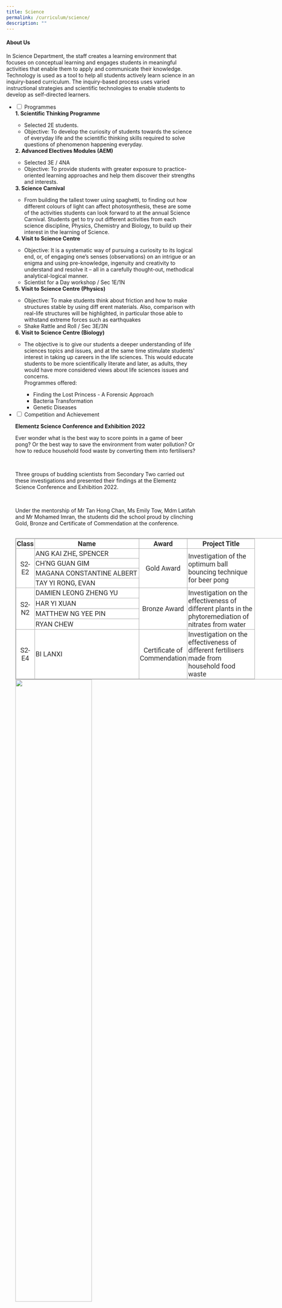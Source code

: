 ```yaml
---
title: Science
permalink: /curriculum/science/
description: ""
---
```

<h4><strong>About Us</strong></h4>
<p>In Science Department, the staff creates a learning environment that focuses on conceptual learning and engages students in meaningful activities that enable them to apply and communicate their knowledge. Technology is used as a tool to help all students actively learn science in an inquiry-based curriculum. The inquiry-based process uses varied instructional strategies and scientific technologies to enable students to develop as self-directed learners.</p>

<ul class="jekyllcodex_accordion">
<li><input id="accordion1" type="checkbox" /> <label for="accordion1">Programmes</label>
<div>
<strong>1. Scientific Thinking Programme</strong>
<ul>
<li>Selected 2E students.&nbsp;</li>
<li>Objective: To develop the curiosity of students towards the science of everyday life and the scientific thinking skills required to solve questions of phenomenon happening everyday.</li>
</ul>
<strong>2. Advanced Electives Modules (AEM)</strong>
<ul>
<li>Selected 3E / 4NA</li>
<li>Objective: To provide students with greater exposure to practice-oriented learning approaches and help them discover their strengths and interests.</li>
</ul>
<strong>3. Science Carnival</strong>
<ul>
<li>From building the tallest tower using spaghetti, to finding out how different colours of light can affect photosynthesis, these are some of the activities students can look forward to&nbsp;at the annual Science Carnival. Students get to try out different activities from each science discipline, Physics, Chemistry and Biology, to build up their interest in the learning of Science.</li>
</ul>
<div><strong>4. Visit to Science Centre&nbsp;</strong>
<ul>
<li>Objective: It is a systematic way of pursuing a curiosity to its logical end, or, of engaging one&rsquo;s senses (observations) on an intrigue or an enigma and using pre-knowledge, ingenuity and creativity to understand and resolve it &ndash; all in a carefully thought-out, methodical analytical-logical manner.&nbsp;</li>
<li>Scientist for a Day workshop / Sec 1E/1N&nbsp;</li>
</ul><strong>5. Visit to Science Centre (Physics)</strong>
<ul>
<li>Objective: To make students think about friction and how to make structures stable by using diff erent materials. Also, comparison with real-life structures will be highlighted, in particular those able to withstand extreme forces such as earthquakes&nbsp;</li>
<li>Shake Rattle and Roll / Sec 3E/3N&nbsp;</li>
</ul>
<strong>6. Visit to Science Centre (Biology)</strong>
<ul>
<li>The objective is to give our students a deeper understanding of life sciences topics and issues, and at the same time stimulate students' interest in taking up careers in the life sciences. This would educate students to be more scientifically literate and later, as adults, they would have more considered views about life sciences issues and concerns.<br />Programmes offered:</li>
<ul>
<li>Finding the Lost Princess - A Forensic Approach</li>
<li>Bacteria Transformation</li>
<li>Genetic Diseases</li>
</ul>
</div>
</li>
<li><input id="accordion2" type="checkbox" /> <label for="accordion2">Competition and Achievement</label>
<div>
<p><strong>Elementz Science Conference and Exhibition 2022</strong></p>
<p>Ever wonder what is the best way to score points in a game of beer pong? Or the best way to save the environment from water pollution? Or how to reduce household food waste by converting them into fertilisers?</p><br>

  

<p>Three groups of budding scientists from Secondary Two carried out these investigations and presented their findings at the Elementz Science Conference and Exhibition 2022.</p><br>


<p>Under the mentorship of Mr Tan Hong Chan, Ms Emily Tow, Mdm Latifah and Mr Mohamed Imran, the students did the school proud by clinching Gold, Bronze and Certificate of Commendation at the conference.</p><br>

  

<table class="ive_eobj_center iveo_table ives_tab_simple3" style="margin: auto; outline: 0px; padding: 0px; border-collapse: collapse; clear: both; border: 1px solid rgb(170, 170, 170); color: rgb(46, 46, 46); font-family: Roboto, sans-serif; font-size: 18px; font-style: normal; font-variant-ligatures: normal; font-variant-caps: normal; font-weight: 400; letter-spacing: normal; orphans: 2; text-align: left; text-transform: none; white-space: normal; widows: 2; word-spacing: 0px; -webkit-text-stroke-width: 0px; background-color: rgb(255, 255, 255); text-decoration-thickness: initial; text-decoration-style: initial; text-decoration-color: initial; width: 960px;"><tbody style="margin: 0px; outline: 0px; padding: 0px;"><tr style="margin: 0px; outline: 0px; padding: 0px;"><td width="39" style="margin: 0px; outline: 0px; padding: 2px; text-align: center; border: 1px solid rgb(170, 170, 170);"><strong style="margin: 0px; outline: 0px; padding: 0px;">Class</strong><br style="margin: 0px; outline: 0px; padding: 0px;"></td><td width="272" style="margin: 0px; outline: 0px; padding: 2px; text-align: center; border: 1px solid rgb(170, 170, 170);"><strong style="margin: 0px; outline: 0px; padding: 0px;">Name</strong><br style="margin: 0px; outline: 0px; padding: 0px;"></td><td width="123" style="margin: 0px; outline: 0px; padding: 2px; text-align: center; border: 1px solid rgb(170, 170, 170);"><strong style="margin: 0px; outline: 0px; padding: 0px;">Award</strong><br style="margin: 0px; outline: 0px; padding: 0px;"></td><td width="174" style="margin: 0px; outline: 0px; padding: 2px; text-align: center; border: 1px solid rgb(170, 170, 170);"><strong style="margin: 0px; outline: 0px; padding: 0px;">Project Title</strong><br style="margin: 0px; outline: 0px; padding: 0px;"></td></tr><tr style="margin: 0px; outline: 0px; padding: 0px;"><td rowspan="4" width="39" style="margin: 0px; outline: 0px; padding: 2px; text-align: center; border: 1px solid rgb(170, 170, 170);">S2-E2<br style="margin: 0px; outline: 0px; padding: 0px;"></td><td width="272" style="margin: 0px; outline: 0px; padding: 2px; text-align: left; border: 1px solid rgb(170, 170, 170);">ANG KAI ZHE, SPENCER<br style="margin: 0px; outline: 0px; padding: 0px;"></td><td rowspan="4" width="123" style="margin: 0px; outline: 0px; padding: 2px; text-align: center; border: 1px solid rgb(170, 170, 170);">Gold Award<br style="margin: 0px; outline: 0px; padding: 0px;"></td><td rowspan="4" width="174" style="margin: 0px; outline: 0px; padding: 2px; text-align: left; border: 1px solid rgb(170, 170, 170);">Investigation of the optimum ball bouncing technique for beer pong<br style="margin: 0px; outline: 0px; padding: 0px;"></td></tr><tr style="margin: 0px; outline: 0px; padding: 0px;"><td width="272" style="margin: 0px; outline: 0px; padding: 2px; text-align: left; border: 1px solid rgb(170, 170, 170);">CH'NG GUAN GIM<br style="margin: 0px; outline: 0px; padding: 0px;"></td></tr><tr style="margin: 0px; outline: 0px; padding: 0px;"><td width="272" style="margin: 0px; outline: 0px; padding: 2px; text-align: left; border: 1px solid rgb(170, 170, 170);">MAGANA CONSTANTINE ALBERT<br style="margin: 0px; outline: 0px; padding: 0px;"></td></tr><tr style="margin: 0px; outline: 0px; padding: 0px;"><td width="272" style="margin: 0px; outline: 0px; padding: 2px; text-align: left; border: 1px solid rgb(170, 170, 170);">TAY YI RONG, EVAN<br style="margin: 0px; outline: 0px; padding: 0px;"></td></tr><tr style="margin: 0px; outline: 0px; padding: 0px;"><td rowspan="4" width="39" style="margin: 0px; outline: 0px; padding: 2px; text-align: center; border: 1px solid rgb(170, 170, 170);">S2-N2<br style="margin: 0px; outline: 0px; padding: 0px;"></td><td width="272" style="margin: 0px; outline: 0px; padding: 2px; text-align: left; border: 1px solid rgb(170, 170, 170);">DAMIEN LEONG ZHENG YU<br style="margin: 0px; outline: 0px; padding: 0px;"></td><td rowspan="4" width="123" style="margin: 0px; outline: 0px; padding: 2px; text-align: center; border: 1px solid rgb(170, 170, 170);">Bronze Award<br style="margin: 0px; outline: 0px; padding: 0px;"></td><td rowspan="4" width="174" style="margin: 0px; outline: 0px; padding: 2px; text-align: left; border: 1px solid rgb(170, 170, 170);">Investigation on the effectiveness of different plants in the phytoremediation of nitrates from water<br style="margin: 0px; outline: 0px; padding: 0px;"></td></tr><tr style="margin: 0px; outline: 0px; padding: 0px;"><td width="272" style="margin: 0px; outline: 0px; padding: 2px; text-align: left; border: 1px solid rgb(170, 170, 170);">HAR YI XUAN<br style="margin: 0px; outline: 0px; padding: 0px;"></td></tr><tr style="margin: 0px; outline: 0px; padding: 0px;"><td width="272" style="margin: 0px; outline: 0px; padding: 2px; text-align: left; border: 1px solid rgb(170, 170, 170);">MATTHEW NG YEE PIN<br style="margin: 0px; outline: 0px; padding: 0px;"></td></tr><tr style="margin: 0px; outline: 0px; padding: 0px;"><td width="272" style="margin: 0px; outline: 0px; padding: 2px; text-align: left; border: 1px solid rgb(170, 170, 170);">RYAN CHEW<br style="margin: 0px; outline: 0px; padding: 0px;"></td></tr><tr style="margin: 0px; outline: 0px; padding: 0px;"><td rowspan="4" width="39" style="margin: 0px; outline: 0px; padding: 2px; text-align: center; border: 1px solid rgb(170, 170, 170);">S2-E4<br style="margin: 0px; outline: 0px; padding: 0px;"></td><td width="272" style="margin: 0px; outline: 0px; padding: 2px; text-align: left; border: 1px solid rgb(170, 170, 170);">BI LANXI<br style="margin: 0px; outline: 0px; padding: 0px;"></td><td rowspan="4" width="123" style="margin: 0px; outline: 0px; padding: 2px; text-align: center; border: 1px solid rgb(170, 170, 170);">Certificate of Commendation<br style="margin: 0px; outline: 0px; padding: 0px;"></td><td rowspan="4" width="174" style="margin: 0px; outline: 0px; padding: 2px; text-align: left; border: 1px solid rgb(170, 170, 170);">Investigation on the effectiveness of different fertilisers made from household food waste<br style="margin: 0px; outline: 0px; padding: 0px;"></td></tr></tbody></table>
<img style="width: 65%;" src="/images/scienceelementz2.png" />
<img style="width: 45%;" src="/images/scienceelementz.jpg" />
<p><strong>Elementz Science Conference and Exhibition 2019</strong></p>
<iframe src="https://docs.google.com/presentation/d/e/2PACX-1vRqe2nqIyeZ3r_JHdzADUSUFmpF-HLOLn1NOBM31B0tnsWwopTwRrUh8CaB-e6_8QufnkuU-7n1OXb2/embed?start=false&loop=false&delayms=5000" frameborder="0" width="480" height="299" allowfullscreen="true" ></iframe>
<p>With a casual toss, the 10X10 quadrat landed on a grass patch near the AI Indoor Sports Hall and a photograph was taken. The plants found in the quadrat&rsquo;s grids were painstakingly counted and compared against a plant database to determine their identities. Meanwhile, a second group of students was busy in the science laboratory, experimenting with activated carbon to find out the most effective way to filter contaminated water. Amidst all the activities, another group got their hands dirty by trying out different mixtures of household compost to germinate seeds.<br /><br />Opportunities to engage in authentic scientific inquiry are embedded within our AI Science curriculum. These platforms are designed to enable our students to stretch their thinking, apply their knowledge and develop their passion in Science.<br /><br />Under the mentorship of Mr Tan Hong Chan and Ms Emily Tow, three groups of budding scientists from Secondary One carried out various environmental science projects and presented them at the Elementz Science Conference and exhibition 2019.</p>
<table style="margin-left: auto; margin-right: auto; height: 615px;">
<tbody>
<tr style="height: 46px;">
<td style="height: 46px; width: 173px;">
<p><strong>Project title</strong></p>
</td>
<td style="height: 46px; width: 280px;">
<p><strong>Member</strong></p>
</td>
<td style="height: 46px; width: 54px;">
<p><strong>Class</strong></p>
</td>
<td style="height: 46px; width: 117px;">
<p><strong>Award</strong></p>
</td>
</tr>
<tr style="height: 46px;">
<td style="height: 251px; width: 173px;" rowspan="5">
<p>Effect of different environmental conditions on ground cover</p>
</td>
<td style="height: 46px; width: 280px;">
<p>Shernice Sah Jia Yi</p>
</td>
<td style="height: 251px; width: 54px;" rowspan="5">
<p>1E1</p>
</td>
<td style="height: 251px; width: 117px;" rowspan="5">
<p>Certificate of Commendation</p>
</td>
</tr>
<tr style="height: 46px;">
<td style="height: 46px; width: 280px;">
<p>Shaun Lim Yu Xin</p>
</td>
</tr>
<tr style="height: 49px;">
<td style="height: 49px; width: 280px;">
<p>Tan Yi Xuan</p>
</td>
</tr>
<tr style="height: 46px;">
<td style="height: 46px; width: 280px;">
<p>Lim Enyu</p>
</td>
</tr>
<tr style="height: 64px;">
<td style="height: 64px; width: 280px;">
<p>Lai Cheng Jie</p>
</td>
</tr>
<tr style="height: 46px;">
<td style="height: 220px; width: 173px;" rowspan="4">
<p>Effect of different food waste on the germination of green beans,&nbsp;<em>Vigna radiata<br /></em></p>
</td>
<td style="height: 46px; width: 280px;">
<p>Angelin Koh Jia En</p>
</td>
<td style="height: 220px; width: 54px;" rowspan="4">
<p>1E1</p>
</td>
<td style="height: 220px; width: 117px;" rowspan="4">
<p>Certificate of Commendation</p>
</td>
</tr>
<tr style="height: 46px;">
<td style="height: 46px; width: 280px;">
<p>Aragon Janna Francheska Cabillo</p>
</td>
</tr>
<tr style="height: 64px;">
<td style="height: 64px; width: 280px;">
<p>Muhammad Nabeel Irfan Bin Mohammad Nasran</p>
</td>
</tr>
<tr style="height: 64px;">
<td style="height: 64px; width: 280px;">
<p>Yik Kok Jing<br /><br /></p>
</td>
</tr>
<tr style="height: 59px;">
<td style="height: 98px; width: 173px;" rowspan="2">
<p>Experimenting with Activated Carbon &amp; Different Contaminants</p>
</td>
<td style="height: 59px; width: 280px;">
<p>Ravichandran Lakshita</p>
</td>
<td style="height: 98px; width: 54px;" rowspan="2">
<p>1E2</p>
</td>
<td style="height: 98px; width: 117px;" rowspan="2">
<p>Certificate of Commendation</p>
</td>
</tr>
<tr style="height: 39px;">
<td style="height: 39px; width: 280px;">
<p>Peddi Greeshma</p>
</td>
</tr>
</tbody>
</table>
<p><strong>C. B. Paul Science Quiz 2022</strong></p>
<p>An annual competition organised by the Anglo-Chinese Junior College in collaboration with the Nanyang Technological University and the National University of Singapore. The competition challenges our students in the areas of Mathematics, Physics, Chemistry, Biology and Computer Science, going beyond the school syllabus. Four of our students participated in the International C. B. Paul Science Quiz 2022.</p><br>

<p>The students are self-directed and independent learners who went beyond the school syllabus to prepare for the quiz. Their hard work and determination paid off, with the team receiving the following awards:</p><br>
	
<style type="text/css">
.tg  {border-collapse:collapse;border-spacing:0;}
.tg td{border-color:black;border-style:solid;border-width:1px;font-family:Arial, sans-serif;font-size:14px;
  overflow:hidden;padding:10px 5px;word-break:normal;}
.tg th{border-color:black;border-style:solid;border-width:1px;font-family:Arial, sans-serif;font-size:14px;
  font-weight:normal;overflow:hidden;padding:10px 5px;word-break:normal;}
.tg .tg-xuo2{background-color:#DDD;border-color:inherit;color:#666;font-weight:bold;text-align:center;vertical-align:middle}
.tg .tg-feqv{background-color:#DDD;color:#666;font-weight:bold;text-align:center;vertical-align:middle}
.tg .tg-pexq{background-color:#FFF;border-color:inherit;color:#2E2E2E;text-align:center;vertical-align:middle}
.tg .tg-agoc{background-color:#FFF;border-color:inherit;color:#2E2E2E;text-align:left;vertical-align:middle}
.tg .tg-8ixl{background-color:#FFF;color:#2E2E2E;text-align:left;vertical-align:middle}
</style>
<table class="tg">
<thead>
  <tr>
    <th class="tg-xuo2"><span style="color:#666;background-color:#DDD">Name</span></th>
    <th class="tg-xuo2"><span style="color:#666;background-color:#DDD">Class</span></th>
    <th class="tg-feqv"><span style="color:#666;background-color:#DDD">Award</span></th>
  </tr>
</thead>
<tbody>
  <tr>
    <td class="tg-pexq" rowspan="4">4E 1<br></td>
    <td class="tg-agoc">SHAUN LIM YU XIN<br></td>
    <td class="tg-8ixl">Gold Award<br></td>
  </tr>
  <tr>
    <td class="tg-agoc">MIGUEL LOUIS LACSON MALELANG<br></td>
    <td class="tg-8ixl">Certificate of Merit<br></td>
  </tr>
  <tr>
    <td class="tg-8ixl">MOHAMED HAIQEAL BIN MOHAMED ALI<br></td>
    <td class="tg-8ixl">Certificate of Participation<br></td>
  </tr>
  <tr>
    <td class="tg-8ixl">SEOW PEI YANG, REGINA<br></td>
    <td class="tg-8ixl">Certificate of Participation</td>
  </tr>
</tbody>
</table>
<img style="width: 65%;" src="/images/cbpaul2022-1.png" />
<img style="width: 45%;" src="/images/cbpaul2022-2.jpg" />
<p><strong>C. B. Paul Science Quiz 2019</strong></p>
<img style="width: 65%;" src="/images/IMG_20190403_180134.jpg" />
<p>Four of our students participated in the 41st International C. B. Paul Science Quiz 2019. An annual competition organised by the Anglo-Chinese Junior College in collaboration with the Nanyang Technological University and the National University of Singapore. The competition challenges our students in the areas of Mathematics, Physics, Chemistry, Biology and Computer Science.</p>
<p>The students are self-directed and independent learners who went beyond the school syllabus to prepare for the quiz.</p>
<p>Their determination and perseverance paid off, with Ang Tien Wen from 4E4 achievinging the Silver Award and Tan Hong Zhang from 4E4 has achieving the Bronze Award. Congratulations to them!<strong><br /></strong></p>
<table style="margin-left: auto; margin-right: auto;">
<tbody>
<tr>
<th style="text-align: center;">Name</th>
<th style="text-align: center;">Class</th>
<th style="text-align: center;">Award</th>
</tr>
<tr style="text-align: center;">
<td>Ang Tien Wen</td>
<td>4E4</td>
<td>Silver</td>
</tr>
<tr style="text-align: center;">
<td>Tan Hong Zhang</td>
<td>4E4</td>
<td>Bronze</td>
</tr>
<tr style="text-align: center;">
<td>Austin Q Hilario&nbsp;</td>
<td>4E4</td>
<td>Merit</td>
</tr>
<tr style="text-align: center;">
<td>Caleb Steven&nbsp;</td>
<td>4E4</td>
<td>Participation</td>
</tr>
</tbody>
</table>
<p><strong>Singapore Junior Science Olympiads</strong></p>

<p>The Junior Science Olympiads provide a platform for upper secondary students to challenge themselves in the various science disciplines, and develop students’ critical thinking skills as they apply their knowledge to solve questions in Biology, Chemistry and Physics.</p><br>

<p>The following students from Secondary Three and Secondary Four have done the school proud by achieving the following awards:</p><br>

  

<p><strong>Singapore Junior Chemistry Olympiad 2022  </strong></p>
<table class="ive_eobj_center iveo_table ives_tab_simple3" width="518" style="margin: auto; outline: 0px; padding: 0px; border-collapse: collapse; clear: both; border: 1px solid rgb(170, 170, 170); color: rgb(46, 46, 46); font-family: Roboto, sans-serif; font-size: 18px; font-style: normal; font-variant-ligatures: normal; font-variant-caps: normal; font-weight: 400; letter-spacing: normal; orphans: 2; text-align: left; text-transform: none; white-space: normal; widows: 2; word-spacing: 0px; -webkit-text-stroke-width: 0px; background-color: rgb(255, 255, 255); text-decoration-thickness: initial; text-decoration-style: initial; text-decoration-color: initial;"><tbody style="margin: 0px; outline: 0px; padding: 0px;"><tr style="margin: 0px; outline: 0px; padding: 0px;"><td width="35" style="margin: 0px; outline: 0px; padding: 2px; text-align: left; border: 1px solid rgb(170, 170, 170);">4E 2<br style="margin: 0px; outline: 0px; padding: 0px;"></td><td colspan="2" width="262" style="margin: 0px; outline: 0px; padding: 2px; text-align: left; border: 1px solid rgb(170, 170, 170);">D S JAYIN<br style="margin: 0px; outline: 0px; padding: 0px;"></td><td style="margin: 0px; outline: 0px; padding: 2px; text-align: left; border: 1px solid rgb(170, 170, 170);">Silver Award<br style="margin: 0px; outline: 0px; padding: 0px;"></td></tr><tr style="margin: 0px; outline: 0px; padding: 0px;"><td width="35" style="margin: 0px; outline: 0px; padding: 2px; text-align: left; border: 1px solid rgb(170, 170, 170);">3E 1<br style="margin: 0px; outline: 0px; padding: 0px;"></td><td colspan="2" width="262" style="margin: 0px; outline: 0px; padding: 2px; text-align: left; border: 1px solid rgb(170, 170, 170);">HWANG ZE YUAN DERICK<br style="margin: 0px; outline: 0px; padding: 0px;"></td><td style="margin: 0px; outline: 0px; padding: 2px; text-align: left; border: 1px solid rgb(170, 170, 170);">Bronze Award<br style="margin: 0px; outline: 0px; padding: 0px;"></td></tr><tr style="margin: 0px; outline: 0px; padding: 0px;"><td width="35" style="margin: 0px; outline: 0px; padding: 2px; text-align: left; border: 1px solid rgb(170, 170, 170);">3E 1<br style="margin: 0px; outline: 0px; padding: 0px;"></td><td colspan="2" width="262" style="margin: 0px; outline: 0px; padding: 2px; text-align: left; border: 1px solid rgb(170, 170, 170);">KAITLYN CHOOR<br style="margin: 0px; outline: 0px; padding: 0px;"></td><td style="margin: 0px; outline: 0px; padding: 2px; text-align: left; border: 1px solid rgb(170, 170, 170);">Honorable Mention<br style="margin: 0px; outline: 0px; padding: 0px;"></td></tr><tr style="margin: 0px; outline: 0px; padding: 0px;"><td colspan="4" width="518" style="margin: 0px; outline: 0px; padding: 2px; text-align: center; border: 1px solid rgb(170, 170, 170);"><strong style="margin: 0px; outline: 0px; padding: 0px;">Certificate of Participation</strong></td></tr><tr style="margin: 0px; outline: 0px; padding: 0px;"><td style="margin: 0px; outline: 0px; padding: 2px; text-align: left; border: 1px solid rgb(170, 170, 170);">3E 1<br style="margin: 0px; outline: 0px; padding: 0px;"></td><td style="margin: 0px; outline: 0px; padding: 2px; text-align: left; border: 1px solid rgb(170, 170, 170);">SOH TSE KIAT DARREN<br style="margin: 0px; outline: 0px; padding: 0px;"></td><td style="margin: 0px; outline: 0px; padding: 2px; text-align: left; border: 1px solid rgb(170, 170, 170);">3E 3<br style="margin: 0px; outline: 0px; padding: 0px;"></td><td width="221" style="margin: 0px; outline: 0px; padding: 2px; text-align: left; border: 1px solid rgb(170, 170, 170);">GOH EEHUI, JENETTE<br style="margin: 0px; outline: 0px; padding: 0px;"></td></tr><tr style="margin: 0px; outline: 0px; padding: 0px;"><td style="margin: 0px; outline: 0px; padding: 2px; text-align: left; border: 1px solid rgb(170, 170, 170);">3E 1<br style="margin: 0px; outline: 0px; padding: 0px;"></td><td style="margin: 0px; outline: 0px; padding: 2px; text-align: left; border: 1px solid rgb(170, 170, 170);">TAM YU ZHE<br style="margin: 0px; outline: 0px; padding: 0px;"></td><td style="margin: 0px; outline: 0px; padding: 2px; text-align: left; border: 1px solid rgb(170, 170, 170);">3E 3<br style="margin: 0px; outline: 0px; padding: 0px;"></td><td width="221" style="margin: 0px; outline: 0px; padding: 2px; text-align: left; border: 1px solid rgb(170, 170, 170);">MICHELLE KHOO XIN YU<br style="margin: 0px; outline: 0px; padding: 0px;"></td></tr><tr style="margin: 0px; outline: 0px; padding: 0px;"><td style="margin: 0px; outline: 0px; padding: 2px; text-align: left; border: 1px solid rgb(170, 170, 170);">3E 3<br style="margin: 0px; outline: 0px; padding: 0px;"></td><td style="margin: 0px; outline: 0px; padding: 2px; text-align: left; border: 1px solid rgb(170, 170, 170);">GAO XINYUE<br style="margin: 0px; outline: 0px; padding: 0px;"></td><td style="margin: 0px; outline: 0px; padding: 2px; text-align: left; border: 1px solid rgb(170, 170, 170);">4E 1<br style="margin: 0px; outline: 0px; padding: 0px;"></td><td width="221" style="margin: 0px; outline: 0px; padding: 2px; text-align: left; border: 1px solid rgb(170, 170, 170);">LIM SWEE HONG<br style="margin: 0px; outline: 0px; padding: 0px;"></td></tr><tr style="margin: 0px; outline: 0px; padding: 0px;"><td style="margin: 0px; outline: 0px; padding: 2px; text-align: left; border: 1px solid rgb(170, 170, 170);">3E 3<br style="margin: 0px; outline: 0px; padding: 0px;"></td><td style="margin: 0px; outline: 0px; padding: 2px; text-align: left; border: 1px solid rgb(170, 170, 170);">PEH SHAN YUAN, LEROY<br style="margin: 0px; outline: 0px; padding: 0px;"></td><td style="margin: 0px; outline: 0px; padding: 2px; text-align: left; border: 1px solid rgb(170, 170, 170);">4E 2<br style="margin: 0px; outline: 0px; padding: 0px;"></td><td width="221" style="margin: 0px; outline: 0px; padding: 2px; text-align: left; border: 1px solid rgb(170, 170, 170);">PALANIAPPAN ARADHANA<br style="margin: 0px; outline: 0px; padding: 0px;"></td></tr><tr style="margin: 0px; outline: 0px; padding: 0px;"><td style="margin: 0px; outline: 0px; padding: 2px; text-align: left; border: 1px solid rgb(170, 170, 170);">3E 3<br style="margin: 0px; outline: 0px; padding: 0px;"></td><td style="margin: 0px; outline: 0px; padding: 2px; text-align: left; border: 1px solid rgb(170, 170, 170);">GOH ZHI WEI LIONEL<br style="margin: 0px; outline: 0px; padding: 0px;"></td><td style="margin: 0px; outline: 0px; padding: 2px; text-align: left; border: 1px solid rgb(170, 170, 170);">4E 2<br style="margin: 0px; outline: 0px; padding: 0px;"></td><td width="221" style="margin: 0px; outline: 0px; padding: 2px; text-align: left; border: 1px solid rgb(170, 170, 170);">LIM SI QING<br style="margin: 0px; outline: 0px; padding: 0px;"></td></tr><tr style="margin: 0px; outline: 0px; padding: 0px;"><td style="margin: 0px; outline: 0px; padding: 2px; text-align: left; border: 1px solid rgb(170, 170, 170);">3E 3<br style="margin: 0px; outline: 0px; padding: 0px;"></td><td style="margin: 0px; outline: 0px; padding: 2px; text-align: left; border: 1px solid rgb(170, 170, 170);">KOO HONG RUI<br style="margin: 0px; outline: 0px; padding: 0px;"></td><td style="margin: 0px; outline: 0px; padding: 2px; text-align: left; border: 1px solid rgb(170, 170, 170);">4E 3<br style="margin: 0px; outline: 0px; padding: 0px;"></td><td width="221" style="margin: 0px; outline: 0px; padding: 2px; text-align: left; border: 1px solid rgb(170, 170, 170);">ONG JUNJIE EDISON<br style="margin: 0px; outline: 0px; padding: 0px;"></td></tr><tr style="margin: 0px; outline: 0px; padding: 0px;"><td style="margin: 0px; outline: 0px; padding: 2px; text-align: left; border: 1px solid rgb(170, 170, 170);">3E 3<br style="margin: 0px; outline: 0px; padding: 0px;"></td><td style="margin: 0px; outline: 0px; padding: 2px; text-align: left; border: 1px solid rgb(170, 170, 170);">NG XUAN NING<br style="margin: 0px; outline: 0px; padding: 0px;"></td><td style="margin: 0px; outline: 0px; padding: 2px; text-align: left; border: 1px solid rgb(170, 170, 170);">4E 4<br style="margin: 0px; outline: 0px; padding: 0px;"></td><td width="221" style="margin: 0px; outline: 0px; padding: 2px; text-align: left; border: 1px solid rgb(170, 170, 170);">RAVICHANDRAN LAKSHITA<br style="margin: 0px; outline: 0px; padding: 0px;"></td></tr><tr style="margin: 0px; outline: 0px; padding: 0px;"><td style="margin: 0px; outline: 0px; padding: 2px; text-align: left; border: 1px solid rgb(170, 170, 170);">3E 3<br style="margin: 0px; outline: 0px; padding: 0px;"></td><td style="margin: 0px; outline: 0px; padding: 2px; text-align: left; border: 1px solid rgb(170, 170, 170);">ANG TENG HANG<br style="margin: 0px; outline: 0px; padding: 0px;"></td><td colspan="2" style="margin: 0px; outline: 0px; padding: 2px; text-align: left; border: 1px solid rgb(170, 170, 170);">&nbsp;<br style="margin: 0px; outline: 0px; padding: 0px;"></td></tr></tbody></table>

  
<p><strong>Singapore Junior Chemistry Olympiad 2022</strong></p>  
  

<table class="iveo_table ives_tab_simple3 ive_eobj_center" width="563" style="margin: auto; outline: 0px; padding: 0px; border-collapse: collapse; clear: both; border: 1px solid rgb(170, 170, 170); color: rgb(46, 46, 46); font-family: Roboto, sans-serif; font-size: 18px; font-style: normal; font-variant-ligatures: normal; font-variant-caps: normal; font-weight: 400; letter-spacing: normal; orphans: 2; text-align: left; text-transform: none; white-space: normal; widows: 2; word-spacing: 0px; -webkit-text-stroke-width: 0px; background-color: rgb(255, 255, 255); text-decoration-thickness: initial; text-decoration-style: initial; text-decoration-color: initial;"><tbody style="margin: 0px; outline: 0px; padding: 0px;"><tr style="margin: 0px; outline: 0px; padding: 0px;"><td width="47" style="margin: 0px; outline: 0px; padding: 2px; text-align: left; border: 1px solid rgb(170, 170, 170);">3E 1<br style="margin: 0px; outline: 0px; padding: 0px;"></td><td colspan="2" width="230" style="margin: 0px; outline: 0px; padding: 2px; text-align: left; border: 1px solid rgb(170, 170, 170);">HWANG ZE YUAN DERICK<br style="margin: 0px; outline: 0px; padding: 0px;"></td><td width="285" style="margin: 0px; outline: 0px; padding: 2px; text-align: left; border: 1px solid rgb(170, 170, 170);">Silver Award<br style="margin: 0px; outline: 0px; padding: 0px;"></td></tr><tr style="margin: 0px; outline: 0px; padding: 0px;"><td colspan="4" width="563" style="margin: 0px; outline: 0px; padding: 2px; text-align: center; border: 1px solid rgb(170, 170, 170);"><strong style="margin: 0px; outline: 0px; padding: 0px;">Certificate of Participation</strong><br style="margin: 0px; outline: 0px; padding: 0px;"></td></tr><tr style="margin: 0px; outline: 0px; padding: 0px;"><td width="47" style="margin: 0px; outline: 0px; padding: 2px; text-align: left; border: 1px solid rgb(170, 170, 170);">3E 1<br style="margin: 0px; outline: 0px; padding: 0px;"></td><td width="168" style="margin: 0px; outline: 0px; padding: 2px; text-align: left; border: 1px solid rgb(170, 170, 170);">CHOOR KAITLYN<br style="margin: 0px; outline: 0px; padding: 0px;"></td><td width="62" style="margin: 0px; outline: 0px; padding: 2px; text-align: left; border: 1px solid rgb(170, 170, 170);">4E 1<br style="margin: 0px; outline: 0px; padding: 0px;"></td><td width="285" style="margin: 0px; outline: 0px; padding: 2px; text-align: left; border: 1px solid rgb(170, 170, 170);">LIM SWEE HONG<br style="margin: 0px; outline: 0px; padding: 0px;"></td></tr><tr style="margin: 0px; outline: 0px; padding: 0px;"><td width="47" style="margin: 0px; outline: 0px; padding: 2px; text-align: left; border: 1px solid rgb(170, 170, 170);">3E 2<br style="margin: 0px; outline: 0px; padding: 0px;"></td><td width="168" style="margin: 0px; outline: 0px; padding: 2px; text-align: left; border: 1px solid rgb(170, 170, 170);">TAN XING WEI<br style="margin: 0px; outline: 0px; padding: 0px;"></td><td width="62" style="margin: 0px; outline: 0px; padding: 2px; text-align: left; border: 1px solid rgb(170, 170, 170);">4E 1<br style="margin: 0px; outline: 0px; padding: 0px;"></td><td width="285" style="margin: 0px; outline: 0px; padding: 2px; text-align: left; border: 1px solid rgb(170, 170, 170);">MOHAMED HAIQEAL BIN MOHAMED ALI<br style="margin: 0px; outline: 0px; padding: 0px;"></td></tr><tr style="margin: 0px; outline: 0px; padding: 0px;"><td width="47" style="margin: 0px; outline: 0px; padding: 2px; text-align: left; border: 1px solid rgb(170, 170, 170);">3E 3<br style="margin: 0px; outline: 0px; padding: 0px;"></td><td width="168" style="margin: 0px; outline: 0px; padding: 2px; text-align: left; border: 1px solid rgb(170, 170, 170);">ASHLEY TANG JIA EN<br style="margin: 0px; outline: 0px; padding: 0px;"></td><td width="62" style="margin: 0px; outline: 0px; padding: 2px; text-align: left; border: 1px solid rgb(170, 170, 170);">4E 2<br style="margin: 0px; outline: 0px; padding: 0px;"></td><td width="285" style="margin: 0px; outline: 0px; padding: 2px; text-align: left; border: 1px solid rgb(170, 170, 170);">D S JAYIN<br style="margin: 0px; outline: 0px; padding: 0px;"></td></tr><tr style="margin: 0px; outline: 0px; padding: 0px;"><td width="47" style="margin: 0px; outline: 0px; padding: 2px; text-align: left; border: 1px solid rgb(170, 170, 170);">3E 3<br style="margin: 0px; outline: 0px; padding: 0px;"></td><td width="168" style="margin: 0px; outline: 0px; padding: 2px; text-align: left; border: 1px solid rgb(170, 170, 170);">DONG HANRUI<br style="margin: 0px; outline: 0px; padding: 0px;"></td><td width="62" style="margin: 0px; outline: 0px; padding: 2px; text-align: left; border: 1px solid rgb(170, 170, 170);">4E 2<br style="margin: 0px; outline: 0px; padding: 0px;"></td><td width="285" style="margin: 0px; outline: 0px; padding: 2px; text-align: left; border: 1px solid rgb(170, 170, 170);">LIM SI QING<br style="margin: 0px; outline: 0px; padding: 0px;"></td></tr><tr style="margin: 0px; outline: 0px; padding: 0px;"><td width="47" style="margin: 0px; outline: 0px; padding: 2px; text-align: left; border: 1px solid rgb(170, 170, 170);">3E 3<br style="margin: 0px; outline: 0px; padding: 0px;"></td><td width="168" style="margin: 0px; outline: 0px; padding: 2px; text-align: left; border: 1px solid rgb(170, 170, 170);">MICHELLE KHOO XIN YU<br style="margin: 0px; outline: 0px; padding: 0px;"></td><td width="62" style="margin: 0px; outline: 0px; padding: 2px; text-align: left; border: 1px solid rgb(170, 170, 170);">4E 2<br style="margin: 0px; outline: 0px; padding: 0px;"></td><td width="285" style="margin: 0px; outline: 0px; padding: 2px; text-align: left; border: 1px solid rgb(170, 170, 170);">ONG QI RU, CLARISE<br style="margin: 0px; outline: 0px; padding: 0px;"></td></tr><tr style="margin: 0px; outline: 0px; padding: 0px;"><td width="47" style="margin: 0px; outline: 0px; padding: 2px; text-align: left; border: 1px solid rgb(170, 170, 170);">3E 3<br style="margin: 0px; outline: 0px; padding: 0px;"></td><td width="168" style="margin: 0px; outline: 0px; padding: 2px; text-align: left; border: 1px solid rgb(170, 170, 170);">PEH SHAN YUAN, LEROY<br style="margin: 0px; outline: 0px; padding: 0px;"></td><td width="62" style="margin: 0px; outline: 0px; padding: 2px; text-align: left; border: 1px solid rgb(170, 170, 170);">4E 4<br style="margin: 0px; outline: 0px; padding: 0px;"></td><td width="285" style="margin: 0px; outline: 0px; padding: 2px; text-align: left; border: 1px solid rgb(170, 170, 170);">RAVICHANDRAN LAKSHITA<br style="margin: 0px; outline: 0px; padding: 0px;"></td></tr></tbody></table>

  
<p><strong>Singapore Junior Physics Olympiad 2022</strong></p>  
  

<table class="iveo_table ives_tab_simple3 ive_eobj_center" width="597" style="margin: auto; outline: 0px; padding: 0px; border-collapse: collapse; clear: both; border: 1px solid rgb(170, 170, 170); color: rgb(46, 46, 46); font-family: Roboto, sans-serif; font-size: 18px; font-style: normal; font-variant-ligatures: normal; font-variant-caps: normal; font-weight: 400; letter-spacing: normal; orphans: 2; text-align: left; text-transform: none; white-space: normal; widows: 2; word-spacing: 0px; -webkit-text-stroke-width: 0px; background-color: rgb(255, 255, 255); text-decoration-thickness: initial; text-decoration-style: initial; text-decoration-color: initial;"><tbody style="margin: 0px; outline: 0px; padding: 0px;"><tr style="margin: 0px; outline: 0px; padding: 0px;"><td width="53" style="margin: 0px; outline: 0px; padding: 2px; text-align: left; border: 1px solid rgb(170, 170, 170);">4-E1<br style="margin: 0px; outline: 0px; padding: 0px;"></td><td width="246" style="margin: 0px; outline: 0px; padding: 2px; text-align: left; border: 1px solid rgb(170, 170, 170);">LIM SWEE HONG<br style="margin: 0px; outline: 0px; padding: 0px;"></td><td rowspan="2" width="298" style="margin: 0px; outline: 0px; padding: 2px; text-align: left; border: 1px solid rgb(170, 170, 170);">CERTIFICATE OF PARTICIPATION<br style="margin: 0px; outline: 0px; padding: 0px;"></td></tr><tr style="margin: 0px; outline: 0px; padding: 0px;"><td width="53" style="margin: 0px; outline: 0px; padding: 2px; text-align: left; border: 1px solid rgb(170, 170, 170);">4-E1<br style="margin: 0px; outline: 0px; padding: 0px;"></td><td width="246" style="margin: 0px; outline: 0px; padding: 2px; text-align: left; border: 1px solid rgb(170, 170, 170);">WONG YU XUAN<br style="margin: 0px; outline: 0px; padding: 0px;"></td></tr><tr style="margin: 0px; outline: 0px; padding: 0px;"><td width="53" style="margin: 0px; outline: 0px; padding: 2px; text-align: left; border: 1px solid rgb(170, 170, 170);">3-E1<br style="margin: 0px; outline: 0px; padding: 0px;"></td><td width="246" style="margin: 0px; outline: 0px; padding: 2px; text-align: left; border: 1px solid rgb(170, 170, 170);">DAWN ALETHEA LOWE EN<br style="margin: 0px; outline: 0px; padding: 0px;"></td><td rowspan="3" width="298" style="margin: 0px; outline: 0px; padding: 2px; text-align: left; border: 1px solid rgb(170, 170, 170);">HONOURABLE MENTION IN TEAM ROUND<br style="margin: 0px; outline: 0px; padding: 0px;"></td></tr><tr style="margin: 0px; outline: 0px; padding: 0px;"><td width="53" style="margin: 0px; outline: 0px; padding: 2px; text-align: left; border: 1px solid rgb(170, 170, 170);">3-E1<br style="margin: 0px; outline: 0px; padding: 0px;"></td><td width="246" style="margin: 0px; outline: 0px; padding: 2px; text-align: left; border: 1px solid rgb(170, 170, 170);">HWANG ZE YUAN DERICK<br style="margin: 0px; outline: 0px; padding: 0px;"></td></tr><tr style="margin: 0px; outline: 0px; padding: 0px;"><td width="53" style="margin: 0px; outline: 0px; padding: 2px; text-align: left; border: 1px solid rgb(170, 170, 170);">3-E2<br style="margin: 0px; outline: 0px; padding: 0px;"></td><td width="246" style="margin: 0px; outline: 0px; padding: 2px; text-align: left; border: 1px solid rgb(170, 170, 170);">TAN XING WEI<br style="margin: 0px; outline: 0px; padding: 0px;"></td></tr><tr style="margin: 0px; outline: 0px; padding: 0px;"><td width="53" style="margin: 0px; outline: 0px; padding: 2px; text-align: left; border: 1px solid rgb(170, 170, 170);">4-E1<br style="margin: 0px; outline: 0px; padding: 0px;"></td><td width="246" style="margin: 0px; outline: 0px; padding: 2px; text-align: left; border: 1px solid rgb(170, 170, 170);">MIGUEL LOUIS LACSON MALELANG<br style="margin: 0px; outline: 0px; padding: 0px;"></td><td rowspan="2" width="298" style="margin: 0px; outline: 0px; padding: 2px; text-align: left; border: 1px solid rgb(170, 170, 170);">HONOURABLE MENTION IN INDIVIDUAL ROUND<br style="margin: 0px; outline: 0px; padding: 0px;"></td></tr><tr style="margin: 0px; outline: 0px; padding: 0px;"><td width="53" style="margin: 0px; outline: 0px; padding: 2px; text-align: left; border: 1px solid rgb(170, 170, 170);">4-E4<br style="margin: 0px; outline: 0px; padding: 0px;"></td><td width="246" style="margin: 0px; outline: 0px; padding: 2px; text-align: left; border: 1px solid rgb(170, 170, 170);">JAYDEN WEE<br style="margin: 0px; outline: 0px; padding: 0px;"></td></tr><tr style="margin: 0px; outline: 0px; padding: 0px;"><td width="53" style="margin: 0px; outline: 0px; padding: 2px; text-align: left; border: 1px solid rgb(170, 170, 170);">3-E1<br style="margin: 0px; outline: 0px; padding: 0px;"></td><td width="246" style="margin: 0px; outline: 0px; padding: 2px; text-align: left; border: 1px solid rgb(170, 170, 170);">CHOOR KAITLYN<br style="margin: 0px; outline: 0px; padding: 0px;"></td><td width="298" style="margin: 0px; outline: 0px; padding: 2px; text-align: left; border: 1px solid rgb(170, 170, 170);">HONOURABLE MENTION IN BOTH INDIVIDUAL AND TEAM ROUND<br style="margin: 0px; outline: 0px; padding: 0px;"></td></tr></tbody></table>
</div>
</li>
<li><input id="accordion3" type="checkbox" /> <label for="accordion3">Organisation Chart</label>
<div>
<style type="text/css">
.tg  {border-collapse:collapse;border-spacing:0;}
.tg td{border-color:black;border-style:solid;border-width:1px;font-family:Arial, sans-serif;font-size:14px;
  overflow:hidden;padding:10px 5px;word-break:normal;}
.tg th{border-color:black;border-style:solid;border-width:1px;font-family:Arial, sans-serif;font-size:14px;
  font-weight:normal;overflow:hidden;padding:10px 5px;word-break:normal;}
.tg .tg-i1dh{background-color:#FFF;color:#2E2E2E;text-align:center;vertical-align:middle}
.tg .tg-feqv{background-color:#DDD;color:#666;font-weight:bold;text-align:center;vertical-align:middle}
</style>
<table class="tg">
<thead>
  <tr>
    <th class="tg-feqv"><span style="color:#666;background-color:#DDD">Name</span></th>
  </tr>
</thead>
<tbody>
  <tr>
    <td class="tg-i1dh">Mdm Azlin Bte Abdul Majid (HOD / Information &amp; Knowledge Management)</td>
  </tr>
  <tr>
    <td class="tg-i1dh">Mdm Chew Jia Zhen, Geraldine (SH / Science Innovations)</td>
  </tr>
  <tr>
    <td class="tg-i1dh">Mdm Catherine Kang (Senior Teacher)</td>
  </tr>
  <tr>
    <td class="tg-i1dh">Miss Agnes Lim Siew Mei</td>
  </tr>
  <tr>
    <td class="tg-i1dh">Miss Emily Tow Swee Ai</td>
  </tr>
  <tr>
    <td class="tg-i1dh">Mdm Latifah Bte Noorahman</td>
  </tr>
  <tr>
    <td class="tg-i1dh">Mr Mohamed Imran Ishak</td>
  </tr>
  <tr>
    <td class="tg-i1dh">Mr Ng Ping Siang</td>
  </tr>
  <tr>
    <td class="tg-i1dh">Mdm Puah Shi Hui, Silia</td>
  </tr>
  <tr>
    <td class="tg-i1dh">Mdm Tay Mui Khim</td>
  </tr>
  <tr>
    <td class="tg-i1dh">Mr Tan Hong Chan</td>
  </tr>
  <tr>
    <td class="tg-i1dh">Muhammad Na'im Bin Sa'dollah</td>
  </tr>
  <tr>
    <td class="tg-i1dh">Mdm Lee Jia Min</td>
  </tr>
  <tr>
    <td class="tg-i1dh">Miss Li Huimin</td>
  </tr>
  <tr>
    <td class="tg-i1dh">Mdm Phua Meng Hong</td>
  </tr>
  <tr>
    <td class="tg-i1dh">Miss Chia Mei Lin Tania</td>
  </tr>
  <tr>
    <td class="tg-i1dh">Mr Yeu Chee Wee Thomas</td>
  </tr>
</tbody>
</table>
<style type="text/css">
.tg  {border-collapse:collapse;border-spacing:0;}
.tg td{border-color:black;border-style:solid;border-width:1px;font-family:Arial, sans-serif;font-size:14px;
  overflow:hidden;padding:10px 5px;word-break:normal;}
.tg th{border-color:black;border-style:solid;border-width:1px;font-family:Arial, sans-serif;font-size:14px;
  font-weight:normal;overflow:hidden;padding:10px 5px;word-break:normal;}
.tg .tg-cly1{text-align:left;vertical-align:middle}
.tg .tg-f8vp{background-color:#DDD;color:#666;font-weight:bold;text-align:left;vertical-align:middle}
</style>
<table class="tg">
<thead>
  <tr>
    <th class="tg-f8vp"><span style="color:#666;background-color:#DDD">Name</span></th>
    <th class="tg-f8vp"><span style="color:#666;background-color:#DDD">Role</span></th>
  </tr>
</thead>
<tbody>
  <tr>
    <td class="tg-cly1">Mr Mohammad Faiz Bin Mohd Tahir</td>
    <td class="tg-cly1">Technical School Officer (TSO)</td>
  </tr>
  <tr>
    <td class="tg-cly1">Mdm Sujini Gokuldass</td>
    <td class="tg-cly1">Technical School Officer (TSO)</td>
  </tr>
</tbody>
</table>